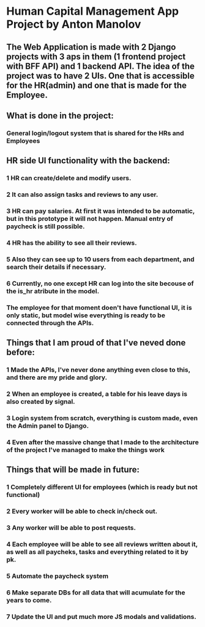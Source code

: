 
# Human Capital Management App Project by Anton Manolov

## The Web Application  is made with 2 Django projects with 3 aps in them (1 frontend project with BFF API) and 1 backend API. The idea of the project was to have 2 UIs. One that is accessible for the HR(admin) and one that is made for the Employee. 

## What is done in the project:
### General login/logout system that is shared for the HRs and Employees

## HR side UI functionality with the backend:
### 1 HR can create/delete and modify users.
### 2 It can also assign tasks and reviews to any user.
### 3 HR can pay salaries. At first it was intended to be automatic, but in this prototype it will not happen. Manual entry of paycheck is still possible.
### 4 HR has the ability to see all their reviews.
### 5 Also they can see up to 10 users from each department, and search their details if necessary.
### 6 Currently, no one except HR can log into the site becouse of the is_hr atribute in the model.

### The employee for that moment doen't have functional UI, it is only static, but model wise everything is ready to be connected through the APIs.

## Things that I am proud of that I've neved done before:

### 1 Made the APIs, I've never done anything even close to this, and there are my pride and glory.
### 2 When an employee is created, a table for his leave days is also created by signal.
### 3 Login system from scratch, everything is custom made, even the Admin panel to Django.
### 4 Even after the massive change that I made to the architecture of the project I've managed to make the things work

## Things that will be made in future:
### 1 Completely different UI for employees (which is ready but not functional)
### 2 Every worker will be able to check in/check out.
### 3 Any worker will be able to post requests.
### 4 Each employee will be able to see all reviews written about it, as well as all paycheks, tasks and everything related to it by pk.
### 5 Automate the paycheck system
### 6 Make separate DBs for all data that will acumulate for the years to come.
### 7 Update the UI and put much more JS modals and validations.


